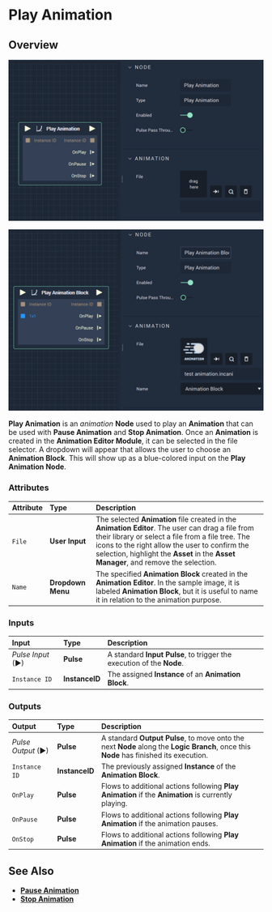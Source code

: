 # Play Animation

## Overview

![The Play Animation Node](../../../.gitbook/assets/playanimation.png)

![The Play Animation Node Block](../../../.gitbook/assets/playanimationwithfile.png)

**Play Animation** is an _animation_ **Node** used to play an **Animation** that can be used with **Pause Animation** and **Stop Animation**. Once an **Animation** is created in the **Animation Editor Module**, it can be selected in the file selector. A dropdown will appear that allows the user to choose an **Animation Block**. This will show up as a blue-colored input on the **Play Animation Node**.

### Attributes

| Attribute | Type | Description |
| :--- | :--- | :--- |
| `File` | **User Input** | The selected **Animation** file created in the **Animation Editor**. The user can drag a file from their library or select a file from a file tree. The icons to the right allow the user to confirm the selection, highlight the **Asset** in the **Asset Manager**, and remove the selection. |
| `Name` | **Dropdown Menu** | The specified **Animation Block** created in the **Animation Editor**. In the sample image, it is labeled **Animation Block**, but it is useful to name it in relation to the animation purpose. |

### Inputs

| Input | Type | Description |
| :--- | :--- | :--- |
| _Pulse Input_ \(►\) | **Pulse** | A standard **Input Pulse**, to trigger the execution of the **Node**. |
| `Instance ID` | **InstanceID** | The assigned **Instance** of an **Animation Block**. |

### Outputs

| Output | Type | Description |
| :--- | :--- | :--- |
| _Pulse Output_ \(►\) | **Pulse** | A standard **Output Pulse**, to move onto the next **Node** along the **Logic Branch**, once this **Node** has finished its execution. |
| `Instance ID` | **InstanceID** | The previously assigned **Instance** of the **Animation Block**. |
| `OnPlay` | **Pulse** | Flows to additional actions following **Play Animation** if the **Animation** is currently playing. |
| `OnPause` | **Pulse** | Flows to additional actions following **Play Animation** if the animation pauses. |
| `OnStop` | **Pulse** | Flows to additional actions following **Play Animation** if the animation ends. |

## See Also

* [**Pause Animation**](pauseanimation.md)
* [**Stop Animation**](stopanimation.md)

